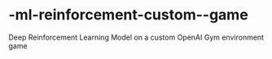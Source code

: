# -ml-reinforcement-custom--game
Deep Reinforcement Learning Model on a custom OpenAI Gym environment game
